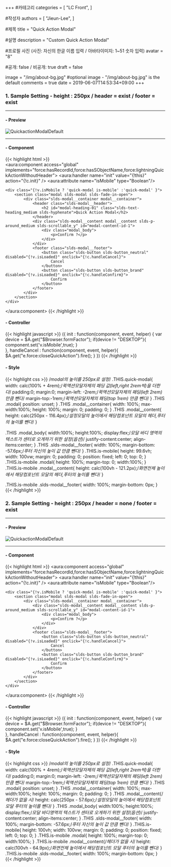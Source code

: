 +++
#카테고리
categories = [
    "LC Front",
]

#작성자
authors = [
    "Jieun-Lee",
]

#제목
title = "Quick Action Modal"

#설명
description = "Custom Quick Action Modal"

#프로필 사진 (사진: 자신의 한글 이름 입력 / 아바타이미지: 1~51 숫자 입력)
avatar = "8"

#공개: false / 비공개: true
draft = false


image = "/img/about-bg.jpg" #optional image - "/img/about-bg.jpg" is the default
comments = true
date = 2019-06-07T14:53:34+09:00
+++

<!-- 게시글 내용 -->
### 1. Sample Setting - height : 250px / header = exist / footer = exist

---

#### - Preview
![QuickactionModalDefault](https://user-images.githubusercontent.com/50821963/59089950-5a776180-8946-11e9-9883-9ef13cd6a50c.jpg "QuickactionModalDefault")

---

#### - Component   
{{< highlight html >}}    
<aura:component access="global" implements="force:hasRecordId,force:hasSObjectName,force:lightningQuickActionWithoutHeader">
    <aura:handler name="init" value="{!this}" action="{!c.init}" /> 
    <aura:attribute name="isMobile" type="Boolean"/>

    <div class="{!v.isMobile ? 'quick-modal is-mobile' :'quick-modal' }">
        <section class="modal slds-modal slds-fade-in-open">
            <div class="slds-modal__container modal__container">
                <header class="slds-modal__header">
                    <h2 id="modal-heading-01" class="slds-text-heading_medium slds-hyphenate">Quick Action Modal</h2>
                </header>
                <div class="slds-modal__content modal__content slds-p-around_medium slds-scrollable_y" id="modal-content-id-1">
                    <div class="modal_body">
                        <p>Confirm ?</p>
                    </div>
                </div>
                <footer class="slds-modal__footer">
                    <button class="slds-button slds-button_neutral" disabled="{!v.isLoaded}" onclick="{!c.handleCancel}">
                        Cancel
                    </button>
                    <button class="slds-button slds-button_brand" disabled="{!v.isLoaded}" onclick="{!c.handleConfirm}">
                        Confirm
                    </button>
                </footer>
            </div>
        </section>
    </div>
</aura:component>
{{< /highlight >}}
<br>
#### - Controller
{{< highlight javascript >}}
({
    init : function(component, event, helper) {
        var device = $A.get("$Browser.formFactor");
        if(device != "DESKTOP"){
            component.set('v.isMobile',true);
        }    
    },
    handleCancel : function(component, event, helper){
        $A.get("e.force:closeQuickAction").fire();
    }
})
{{< /highlight >}}
<br>
#### - Style
{{< highlight css >}}
/*modal의 높이를 250px로 설정*/
.THIS.quick-modal{
    width: calc(100% + 4rem);/*퀵액션모달자체의 패딩 값(left,right 2rem씩)을 더한다*/
    padding:0;
    margin:0;
    margin-left: -2rem;/*퀵액션모달자체의 패딩(left 2rem)만큼 뺀다*/
    margin-top:-1rem;/*퀵액션모달자체의 패딩(top 1rem) 만큼 뺀다*/
}
.THIS .modal{
    position: unset;
}
.THIS .modal__container{ 
    width: 100%;
    max-width:100%;
    height: 100%;
    margin: 0;
    padding: 0; 
}
.THIS .modal__content{
    height: calc(250px - 116.4px);/*설정모달의 높이에서 해당컴포넌트 모달의 헤더,푸터의 높이를 뺀다*/
}

.THIS .modal_body{
    width:100%;
    height:100%;
    display:flex;/*모달 바디 영역의 텍스트가 센터로 오게하기 위한 설정(옵션)*/
    justify-content:center;
    align-items:center;
}
.THIS .slds-modal__footer{
    width: 100%;
    margin-bottom: -57.6px;/*푸터 자신의 높이 값 만큼 뺀다*/
}
.THIS.is-mobile{
    height: 99.6vh;
    width: 100vw;
    margin: 0;
    padding: 0;
    position: fixed;
    left: 0;
    top: 0;
}
.THIS.is-mobile .modal{
    height: 100%;
    margin-top: 0;
    width:100%;
}
.THIS.is-mobile .modal__content{
    height: calc(100vh - 121.2px);/*화면전체 높이에서 해당컴포넌트 모달의 헤더,푸터의 높이를 뺀다*/
}

.THIS.is-mobile .slds-modal__footer{
    width: 100%;
    margin-bottom: 0px;
}
{{< /highlight >}}
<br>

### 2. Sample Setting - height : 250px / header = none / footer = exist
---

#### - Preview
![QuickactionModalDefault](https://user-images.githubusercontent.com/50821963/59089999-7da21100-8946-11e9-99d8-4cb6de6abd4c.jpg "QuickactionModalDefault")

---

#### - Component
{{< highlight html >}}
<aura:component access="global" implements="force:hasRecordId,force:hasSObjectName,force:lightningQuickActionWithoutHeader">
    <aura:handler name="init" value="{!this}" action="{!c.init}" /> 
    <aura:attribute name="isMobile" type="Boolean"/>

    <div class="{!v.isMobile ? 'quick-modal is-mobile' :'quick-modal' }">
        <section class="modal slds-modal slds-fade-in-open">
            <div class="slds-modal__container modal__container">
                <div class="slds-modal__content modal__content slds-p-around_medium slds-scrollable_y" id="modal-content-id-1">
                    <div class="modal_body">
                        <p>Confirm ?</p>
                    </div>
                </div>
                <footer class="slds-modal__footer">
                    <button class="slds-button slds-button_neutral" disabled="{!v.isLoaded}" onclick="{!c.handleCancel}">
                        Cancel
                    </button>
                    <button class="slds-button slds-button_brand" disabled="{!v.isLoaded}" onclick="{!c.handleConfirm}">
                        Confirm
                    </button>
                </footer>
            </div>
        </section>
    </div>
</aura:component>
{{< /highlight >}}
<br>
#### - Controller
{{< highlight javascript >}}
({
    init : function(component, event, helper) {
        var device = $A.get("$Browser.formFactor");
        if(device != "DESKTOP"){
            component.set('v.isMobile',true);
        }    
    },
    handleCancel : function(component, event, helper){
        $A.get("e.force:closeQuickAction").fire();
    }
})
{{< /highlight >}}
<br>
#### - Style
{{< highlight css >}}
/*modal의 높이를 250px로 설정*/
.THIS.quick-modal{
    width: calc(100% + 4rem);/*퀵액션모달자체의 패딩 값(left,right 2rem씩)을 더한다*/
    padding:0;
    margin:0;
    margin-left: -2rem;/*퀵액션모달자체의 패딩(left 2rem)만큼 뺀다*/
    margin-top:-1rem;/*퀵액션모달자체의 패딩(top 1rem) 만큼 뺀다*/
}
.THIS .modal{
    position: unset;
}
.THIS .modal__container{ 
    width: 100%;
    max-width:100%;
    height: 100%;
    margin: 0;
    padding: 0; 
}
.THIS .modal__content{/*헤더가 없을 시*/
    height: calc(250px - 57.6px);/*설정모달의 높이에서 해당컴포넌트 모달 푸터의 높이를 뺀다*/
}
.THIS .modal_body{
    width:100%;
    height:100%;
    display:flex;/*모달 바디영역의 텍스트가 센터로 오게하기 위한 설정(옵션)*/
    justify-content:center;
    align-items:center;
}
.THIS .slds-modal__footer{
    width: 100%;
    margin-bottom: -57.6px;/*푸터 자신의 높이 값 만큼 뺀다*/
}
.THIS.is-mobile{
    height: 100vh;
    width: 100vw;
    margin: 0;
    padding: 0;
    position: fixed;
    left: 0;
    top: 0;
}
.THIS.is-mobile .modal{
    height: 100%;
    margin-top: 0;
    width:100%;
}
.THIS.is-mobile .modal__content{/*헤더가 없을 시*/
    height: calc(100vh - 64.9px);/*화면전체 높이에서 해당컴포넌트 모달 푸터의 높이를 뺀다*/
}
.THIS.is-mobile .slds-modal__footer{
    width: 100%;
    margin-bottom: 0px;
}
{{< /highlight >}}